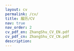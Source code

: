 ```yaml
---
layout: cv
permalink: /cv/
title: 履历/CV
nav: true
nav_order: 2
cv_pdf_en: ZhangShu_CV_EN.pdf
cv_pdf_cn: ZhangShu_CV_CN.pdf
description:
---
```

